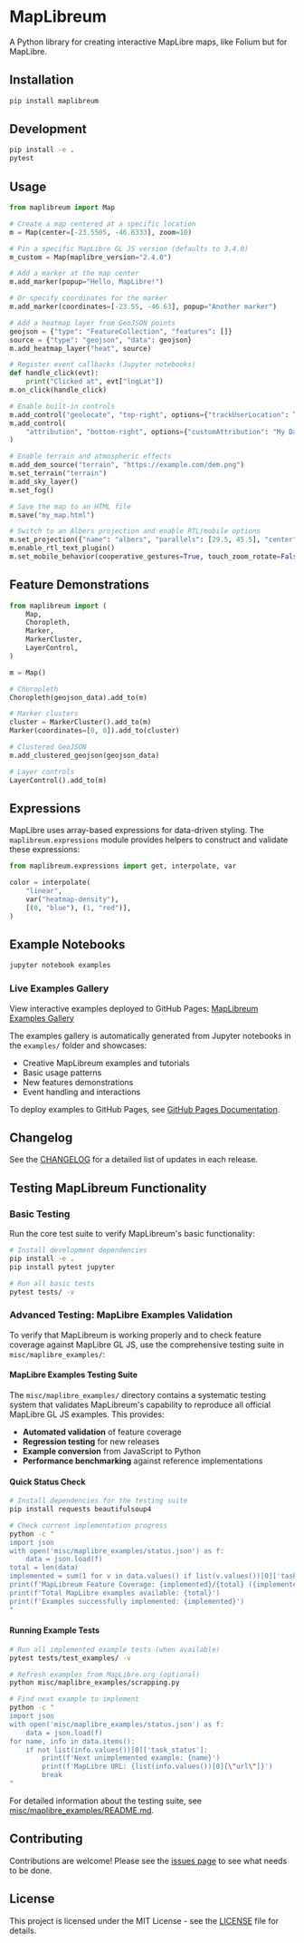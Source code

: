 # MapLibreum

A Python library for creating interactive MapLibre maps, like Folium but for MapLibre.

## Installation

```bash
pip install maplibreum
```

## Development

```bash
pip install -e .
pytest
```

## Usage

```python
from maplibreum import Map

# Create a map centered at a specific location
m = Map(center=[-23.5505, -46.6333], zoom=10)

# Pin a specific MapLibre GL JS version (defaults to 3.4.0)
m_custom = Map(maplibre_version="2.4.0")

# Add a marker at the map center
m.add_marker(popup="Hello, MapLibre!")

# Or specify coordinates for the marker
m.add_marker(coordinates=[-23.55, -46.63], popup="Another marker")

# Add a heatmap layer from GeoJSON points
geojson = {"type": "FeatureCollection", "features": []}
source = {"type": "geojson", "data": geojson}
m.add_heatmap_layer("heat", source)

# Register event callbacks (Jupyter notebooks)
def handle_click(evt):
    print("Clicked at", evt["lngLat"])
m.on_click(handle_click)

# Enable built-in controls
m.add_control("geolocate", "top-right", options={"trackUserLocation": True})
m.add_control(
    "attribution", "bottom-right", options={"customAttribution": "My Data"}
)

# Enable terrain and atmospheric effects
m.add_dem_source("terrain", "https://example.com/dem.png")
m.set_terrain("terrain")
m.add_sky_layer()
m.set_fog()

# Save the map to an HTML file
m.save("my_map.html")

# Switch to an Albers projection and enable RTL/mobile options
m.set_projection({"name": "albers", "parallels": [29.5, 45.5], "center": [-96, 37.8]})
m.enable_rtl_text_plugin()
m.set_mobile_behavior(cooperative_gestures=True, touch_zoom_rotate=False)
```

## Feature Demonstrations

```python
from maplibreum import (
    Map,
    Choropleth,
    Marker,
    MarkerCluster,
    LayerControl,
)

m = Map()

# Choropleth
Choropleth(geojson_data).add_to(m)

# Marker clusters
cluster = MarkerCluster().add_to(m)
Marker(coordinates=[0, 0]).add_to(cluster)

# Clustered GeoJSON
m.add_clustered_geojson(geojson_data)

# Layer controls
LayerControl().add_to(m)
```

## Expressions

MapLibre uses array-based expressions for data-driven styling. The
``maplibreum.expressions`` module provides helpers to construct and
validate these expressions:

```python
from maplibreum.expressions import get, interpolate, var

color = interpolate(
    "linear",
    var("heatmap-density"),
    [(0, "blue"), (1, "red")],
)
```

## Example Notebooks

```bash
jupyter notebook examples
```

### Live Examples Gallery

View interactive examples deployed to GitHub Pages: [MapLibreum Examples Gallery](https://kauevestena.github.io/maplibreum_prototype/)

The examples gallery is automatically generated from Jupyter notebooks in the `examples/` folder and showcases:
- Creative MapLibreum examples and tutorials
- Basic usage patterns
- New features demonstrations  
- Event handling and interactions

To deploy examples to GitHub Pages, see [GitHub Pages Documentation](docs/GITHUB_PAGES.md).

## Changelog

See the [CHANGELOG](CHANGELOG.md) for a detailed list of updates in each release.

## Testing MapLibreum Functionality

### Basic Testing

Run the core test suite to verify MapLibreum's basic functionality:

```bash
# Install development dependencies
pip install -e .
pip install pytest jupyter

# Run all basic tests
pytest tests/ -v
```

### Advanced Testing: MapLibre Examples Validation

To verify that MapLibreum is working properly and to check feature coverage against MapLibre GL JS, use the comprehensive testing suite in `misc/maplibre_examples/`:

#### MapLibre Examples Testing Suite

The `misc/maplibre_examples/` directory contains a systematic testing system that validates MapLibreum's capability to reproduce all official MapLibre GL JS examples. This provides:

- **Automated validation** of feature coverage  
- **Regression testing** for new releases
- **Example conversion** from JavaScript to Python
- **Performance benchmarking** against reference implementations

#### Quick Status Check

```bash
# Install dependencies for the testing suite
pip install requests beautifulsoup4

# Check current implementation progress
python -c "
import json
with open('misc/maplibre_examples/status.json') as f:
    data = json.load(f)
total = len(data)
implemented = sum(1 for v in data.values() if list(v.values())[0]['task_status'])
print(f'MapLibreum Feature Coverage: {implemented}/{total} ({implemented/total*100:.1f}%)')
print(f'Total MapLibre examples available: {total}')
print(f'Examples successfully implemented: {implemented}')
"
```

#### Running Example Tests

```bash
# Run all implemented example tests (when available)
pytest tests/test_examples/ -v

# Refresh examples from MapLibre.org (optional)
python misc/maplibre_examples/scrapping.py

# Find next example to implement
python -c "
import json
with open('misc/maplibre_examples/status.json') as f:
    data = json.load(f)
for name, info in data.items():
    if not list(info.values())[0]['task_status']:
        print(f'Next unimplemented example: {name}')
        print(f'MapLibre URL: {list(info.values())[0][\"url\"]}')
        break
"
```

For detailed information about the testing suite, see [misc/maplibre_examples/README.md](misc/maplibre_examples/README.md).

## Contributing

Contributions are welcome! Please see the [issues page](https://github.com/kauevestena/maplibreum_prototype/issues) to see what needs to be done.

## License

This project is licensed under the MIT License - see the [LICENSE](LICENSE) file for details.
